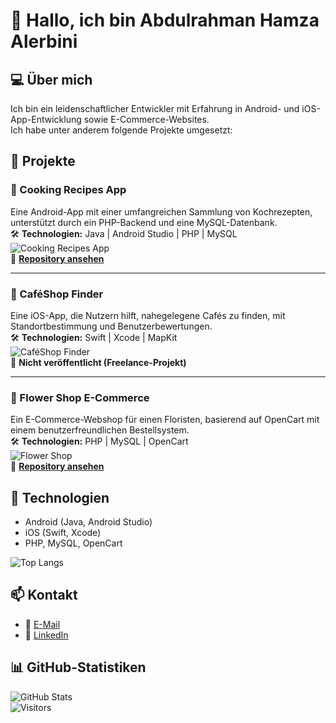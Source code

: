 # 👋 Hallo, ich bin Abdulrahman Hamza Alerbini  

## 💻 Über mich  
Ich bin ein leidenschaftlicher Entwickler mit Erfahrung in Android- und iOS-App-Entwicklung sowie E-Commerce-Websites.  
Ich habe unter anderem folgende Projekte umgesetzt:  

## 📌 Projekte  

### 📱 Cooking Recipes App  
Eine Android-App mit einer umfangreichen Sammlung von Kochrezepten, unterstützt durch ein PHP-Backend und eine MySQL-Datenbank.  
🛠️ **Technologien:** Java | Android Studio | PHP | MySQL  
![Cooking Recipes App](https://your-image-link.com)  
🔗 **[Repository ansehen](https://github.com/deinusername/cooking-recipes)**  

---

### 📍 CaféShop Finder  
Eine iOS-App, die Nutzern hilft, nahegelegene Cafés zu finden, mit Standortbestimmung und Benutzerbewertungen.  
🛠️ **Technologien:** Swift | Xcode | MapKit  
![CaféShop Finder](https://your-image-link.com)  
🔗 **Nicht veröffentlicht (Freelance-Projekt)**  

---

### 🌸 Flower Shop E-Commerce  
Ein E-Commerce-Webshop für einen Floristen, basierend auf OpenCart mit einem benutzerfreundlichen Bestellsystem.  
🛠️ **Technologien:** PHP | MySQL | OpenCart  
![Flower Shop](https://your-image-link.com)  
🔗 **[Repository ansehen](https://github.com/deinusername/flower-shop)**  

## 🚀 Technologien  
- Android (Java, Android Studio)  
- iOS (Swift, Xcode)  
- PHP, MySQL, OpenCart
  
 ![Top Langs](https://github-readme-stats.vercel.app/api/top-langs/?username=abdulrahmanalerbini&layout=compact&theme=radical)


## 📫 Kontakt  
- 📧 [E-Mail](mailto:Abdulrahmanalerbini@gmail.com)  
- 🔗 [LinkedIn](https://www.linkedin.com/in/abdulrahman-hamza-alerbini-a5a458162/)  


## 📊 GitHub-Statistiken  
![GitHub Stats](https://github-readme-stats.vercel.app/api?username=abdulrahmanalerbini&show_icons=true&theme=radical)  
![Visitors](https://komarev.com/ghpvc/?username=deinusername&label=Profile%20Views&color=blue&style=plastic)

